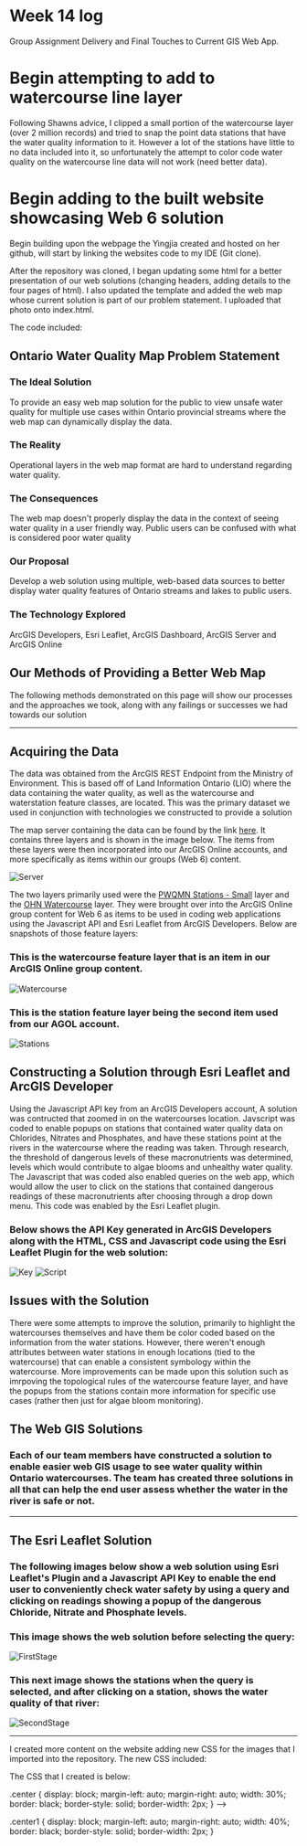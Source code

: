 # Week 14 log
Group Assignment Delivery and Final Touches to Current GIS Web App.

# Begin attempting to add to watercourse line layer
Following Shawns advice, I clipped a small portion of the watercourse layer (over 2 million records) and tried to snap the point data stations that have the water quality information to it.
However a lot of the stations have little to no data included into it, so unfortunately the attempt to color code water quality on the watercourse line data will not work (need better data).

# Begin adding to the built website showcasing Web 6 solution
Begin building upon the webpage the Yingjia created and hosted on her github, will start by linking the websites code to my IDE (Git clone).

After the repository was cloned, I began updating some html for a better presentation of our web solutions (changing headers, adding details to the four pages of html).
I also updated the template and added the web map whose current solution is part of our problem statement. I uploaded that photo onto index.html.

The code included:

<div class="row">
  <div class="main">
    <h2>Ontario Water Quality Map Problem Statement</h2>
    <h3>The Ideal Solution</h3>
    <p>To provide an easy web map solution for the public to view unsafe water quality for multiple use cases within Ontario provincial streams where the web map can dynamically display the data.</p>
    <h3>The Reality</h3>
    <p>Operational layers in the web map format are hard to understand regarding water quality.</p>
    <h3>The Consequences</h3>
    <p>The web map doesn't properly display the data in the context of seeing water quality in a user friendly way. Public users can be confused with what is considered poor water quality</p>
    <h3>Our Proposal</h3>
    <p>Develop a web solution using multiple, web-based data sources to better display water quality features of Ontario streams and lakes to public users.</p>
    <h3>The Technology Explored</h3>
    <p>ArcGIS Developers, Esri Leaflet, ArcGIS Dashboard, ArcGIS Server and ArcGIS Online</p>
  </div>
</div>

<div class="main">
  <h2>Our Methods of Providing a Better Web Map</h2>
  <p>The following methods demonstrated on this page will show our processes and the approaches we took, along with any failings or successes we had towards our solution</p>
  <hr></hr>
  <h2>Acquiring the Data</h2>
  <p>The data was obtained from the ArcGIS REST Endpoint from the Ministry of Environment. This is based off of Land Information Ontario (LIO) where the data containing the water quality, as well as the watercourse and waterstation
    feature classes, are located. This was the primary dataset we used in conjunction with technologies we constructed to provide a solution</p> 
  <p>The map server containing the data can be found by the link <a href="https://ws.lioservices.lrc.gov.on.ca/arcgis2/rest/services/MOE/PWQMN/MapServer">here</a>. It contains three layers and is shown in the image below. The items from these layers 
  were then incorporated into our ArcGIS Online accounts, and more specifically as items within our groups (Web 6) content.</p>
</div>

<img src=ArcGISServer.jpg alt="Server" class="center">

<div class="main">
  <p>The two layers primarily used were the <a href="https://ws.lioservices.lrc.gov.on.ca/arcgis2/rest/services/MOE/PWQMN/MapServer/0">PWQMN Stations - Small</a> layer and the <a href="https://ws.lioservices.lrc.gov.on.ca/arcgis2/rest/services/MOE/PWQMN/MapServer/2">OHN Watercourse</a>
    layer. They were brought over into the ArcGIS Online group content for Web 6 as items to be used in coding web applications using the Javascript API and Esri Leaflet from ArcGIS Developers. Below are snapshots of those feature layers:
</div>

<h3 class="main">This is the watercourse feature layer that is an item in our ArcGIS Online group content.</h3>
<img src=Watercourses.jpg alt="Watercourse" class="center">

<h3 class="main">This is the station feature layer being the second item used from our AGOL account.</h3>
<img src=StationLocations.jpg alt="Stations" class="center">

<div class="main">
  <h2>Constructing a Solution through Esri Leaflet and ArcGIS Developer</h2>
  <p>Using the Javascript API key from an ArcGIS Developers account, A solution was contructed that zoomed in on the watercourses location. Javscript was coded to enable popups on stations that contained
    water quality data on Chlorides, Nitrates and Phosphates, and have these stations point at the rivers in the watercourse where the reading was taken. 
    Through research, the threshold of dangerous levels of these macronutrients was determined, levels which would contribute to algae blooms and unhealthy water quality. The Javascript that was coded also enabled
    queries on the web app, which would allow the user to click on the stations that contained dangerous readings of these macronutrients after choosing through a drop down menu. This code was enabled by the Esri Leaflet plugin.
  </p>
</div>

<h3 class="main">Below shows the API Key generated in ArcGIS Developers along with the HTML, CSS and Javascript code using the Esri Leaflet Plugin for the web solution:</h3>
<img src=APIKey.jpg alt="Key" class="center">
<img src=LeafletScript.jpg alt="Script" class="center">

<br>

<div class="main">
  <h2>Issues with the Solution</h2>
  <p>There were some attempts to improve the solution, primarily to highlight the watercourses themselves and have them be color coded based on the information from the water stations. However, there weren't enough attributes between water stations in enough locations (tied to the watercourse)
    that can enable a consistent symbology within the watercourse. More improvements can be made upon this solution such as imrpoving the topological rules of the watercourse feature layer, and have the popups from the stations contain more information for specific use cases (rather then just
    for algae bloom monitoring).
  </p>
</div>

<div class="main">
  <h2>The Web GIS Solutions</h2>
  <h3>Each of our team members have constructed a solution to enable easier web GIS usage to see water quality within Ontario watercourses. The team has created three solutions in all that can help the end user assess whether the water in the river is safe or not.</h3>
</div>

<hr>

<div class="main">
  <h2>The Esri Leaflet Solution</h2>
  <h3>The following images below show a web solution using Esri Leaflet's Plugin and a Javascript API Key to enable the end user to conveniently check water safety by using a query and clicking on readings showing a popup of the dangerous Chloride, Nitrate and Phosphate levels.</h3>
</div>

<h3 class="main">This image shows the web solution before selecting the query:</h3>
<img src="NVukojeMapSolution.jpg" alt="FirstStage" class="center1">

<h3 class="main">This next image shows the stations when the query is selected, and after clicking on a station, shows the water quality of that river:</h3>
<img src="NVukojeMapSolution1.jpg" alt="SecondStage" class="center1">

<hr>

I created more content on the website adding new CSS for the images that I imported into the repository. The new CSS included:

The CSS that I created is below:

.center {
  display: block;
  margin-left: auto;
  margin-right: auto;
  width: 30%;
  border: black;
  border-style: solid;
  border-width: 2px;
} -->

.center1 {
  display: block;
  margin-left: auto;
  margin-right: auto;
  width: 40%;
  border: black;
  border-style: solid;
  border-width: 2px;
}

